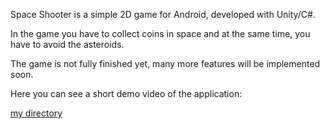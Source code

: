 Space Shooter is a simple 2D game for Android, developed with Unity/C#. 

In the game you have to collect coins in space and at the same time, you have to avoid the asteroids. 

The game is not fully finished yet, many more features will be implemented soon. 

Here you can see a short demo video of the application: 

[my directory](test_dir)
